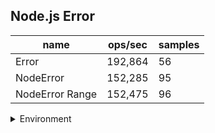 ## Node.js Error

|name|ops/sec|samples|
|-|-|-|
|Error|192,864|56|
|NodeError|152,285|95|
|NodeError Range|152,475|96|


<details>
<summary>Environment</summary>

* __Machine:__ linux x64 | 2 vCPUs | 6.8GB Mem
* __Run:__ Sat Oct 21 2023 12:48:25 GMT+0000 (Coordinated Universal Time)
</details>

<!--
{"environment":{"platform":"linux","arch":"x64","cpus":2,"totalMemory":6.7597503662109375},"benchmarks":[{"name":"Error","opsSec":192863.68781648375,"samples":4},{"name":"NodeError","opsSec":152285.25441070076,"samples":3},{"name":"NodeError Range","opsSec":152475.48123103732,"samples":3}]}-->
